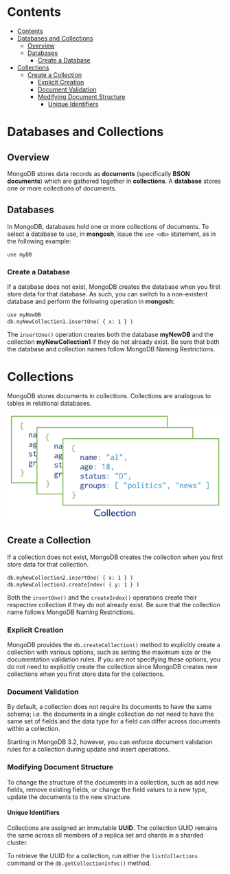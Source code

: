 # Contents

- [Contents](#contents)
- [Databases and Collections](#databases-and-collections)
  - [Overview](#overview)
  - [Databases](#databases)
    - [Create a Database](#create-a-database)
- [Collections](#collections)
  - [Create a Collection](#create-a-collection)
    - [Explicit Creation](#explicit-creation)
    - [Document Validation](#document-validation)
    - [Modifying Document Structure](#modifying-document-structure)
      - [Unique Identifiers](#unique-identifiers)

# Databases and Collections

## Overview

MongoDB stores data records as **documents** (specifically **BSON documents**) which are gathered together in **collections**. A **database** stores one or more collections of documents.

## Databases

In MongoDB, databases hold one or more collections of documents. To select a database to use, in **mongosh**, issue the `use <db>` statement, as in the following example:

```
use myDB
```

### Create a Database

If a database does not exist, MongoDB creates the database when you first store data for that database. As such, you can switch to a non-existent database and perform the following operation in
**mongosh**:

```
use myNewDB
db.myNewCollection1.insertOne( { x: 1 } )
```

The `insertOne()` operation creates both the database **myNewDB** and the collection **myNewCollection1** if they do not already exist. Be sure that both the database and collection names follow MongoDB Naming Restrictions.

# Collections

MongoDB stores documents in collections. Collections are analogous to tables in relational databases.

![A collection of MongoDB documents.](./assets/crud-annotated-collection.svg)

## Create a Collection

If a collection does not exist, MongoDB creates the collection when you first store data for that collection.

```
db.myNewCollection2.insertOne( { x: 1 } )
db.myNewCollection3.createIndex( { y: 1 } )
```

Both the `insertOne()` and the `createIndex()` operations create their respective collection if they do not already exist. Be sure that the collection name follows MongoDB Naming Restrictions.

### Explicit Creation

MongoDB provides the `db.createCollection()` method to explicitly create a collection with various options, such as setting the maximum size or the documentation validation rules. If you are not specifying these options, you do not need to explicitly create the collection since MongoDB creates new collections when you first store data for the collections.

### Document Validation

By default, a collection does not require its documents to have the same schema; i.e. the documents in a single collection do not need to have the same set of fields and the data type for a field can differ across documents within a collection.

Starting in MongoDB 3.2, however, you can enforce document validation rules for a collection during update and insert operations.

### Modifying Document Structure

To change the structure of the documents in a collection, such as add new fields, remove existing fields, or change the field values to a new type, update the documents to the new structure.

#### Unique Identifiers

Collections are assigned an immutable **UUID**. The collection UUID remains the same across all members of a replica set and shards in a sharded cluster.

To retrieve the UUID for a collection, run either the `listCollections` command or the `db.getCollectionInfos()` method.

